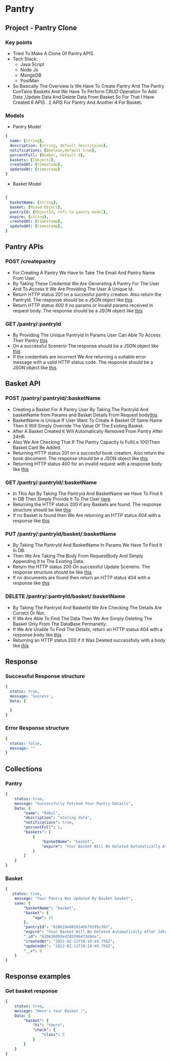 # Pantry

## Project - Pantry Clone


### Key points
- Tried To Make A Clone Of Pantry APIS.
- Tech Stack:
   - Java Script
   - Node Js
   - MongoDB
   - PostMan
- So Basically The Overview Is We Have To Create Pantry And The Pantry ConTains Baskets And We Have To Perform CRUD
  Operation To Add Data ,Update Data And Delete Data From Basket.So For That I Have Created 6 APIS . 2 APIS For 
  Pantry And Another 4 For Basket.

### Models
- Pantry Model
```yaml
{ 
  name: {string},
  description: {string, default descritpion},
  notifications: {Boolean,default true},
  percentFull: {Number, default 0}, 
  baskets: {[Object]},
  createdAt: {timestamp},
  updatedAt: {timestamp}
}
```

- Basket Model
```yaml

{ 
  basketName: {string},
  basket: {Mixed Object}, 
  pantryId: {ObjectId, refs to pantry model},
  expire: {string},
  createdAt: {timestamp},
  updatedAt: {timestamp},
}
```

## Pantry APIs 
### POST /createpantry
- For Creating A Pantry We Have to Take The Email And Pantry Name From User.
- By Taking These Credential We Are Generating A Pantry For The User And To Access It We Are Providing The User A Unique Id.
- Return HTTP status 201 on a succesful pantry creation. Also return the PantryId. The response should be a JSON object like [this](#successful-response-structure)
- Return HTTP status 400 if no params or invalid params received in request body. The response should be a JSON object like [this](#error-response-structure)

### GET /pantry/:pantryId
- By Providing The Unique Pantryid In Params User Can Able To Access Their Pantry [this](#Pantry)
- On a successful Scenerio The response should be a JSON object like [this](#successful-response-structure)
- If the credentials are incorrect We Are returning a suitable error message with a valid HTTP status code. The response should be a JSON object  like [this](#error-response-structure)

## Basket API
### POST /pantry/:pantryId/:basketName
- Creating a Basket For A Pantry User By Taking The PantryId And basketName from Params and Basket Details From Request body[this](#Basket)
- BasketName is Unique If User Want To Create A Basket Of Same Name Then It Will Simply Override The Value Of The Existing Basket.
- After A Basket Created It Will Automatically Removed From Pantry After 24HR.
- Also We Are Checking That If The Pantry Capacity Is Full(i.e 100)Then Basket Cant Be Added.
- Returning HTTP status 201 on a succesful book creation. Also return the book document. The response should be a JSON object like [this](#successful-response-structure) 
- Returning HTTP status 400 for an invalid request with a response body like [this](#error-response-structure)

### GET /pantry/:pantryId/:basketName
- In This Api By Taking The Pantryid And BasketName we Have To Find It In DB Then Simply Provide It To The User [here](#get-basket-response)
- Returning the HTTP status 200 if any Baskets are found. The response structure should be like [this](#successful-response-structure) 
- If no Basket Is found then We Are returning an HTTP status 404 with a response like [this](#error-response-structure) 

### PUT /pantry/:pantryId/basket/:basketName
- By Taking The PantryId And BasketName In Params We Have To Find It In DB.
- Then We Are Taking The Body From RequestBody And Simply Appending It to The Existing Data. 
- Return the HTTP status 200 On successful Update Scenerio. The response structure should be like [this](#successful-response-structure) 
- If no documents are found then return an HTTP status 404 with a response like [this](#error-response-structure) 

### DELETE /pantry/:pantryId/basket/:basketName
- By Taking The Pantryid And BasketId We Are Checking The Details Are Correct Or Not.
- If We Are Able To Find The Data Then We Are Simply Deleting The Basket Only From The DataBase Permanetly.
- If We Are Unable To Find The Details, return an HTTP status 404 with a response body like [this](#error-response-structure)
- Returning an HTTP status 200 if It Was Deleted successfully with a body like [this](#successful-response-structure) 


## Response

### Successful Response structure
```yaml
{
  status: true,
  message: 'Success',
  Data: {

  }
}
```
### Error Response structure
```yaml
{
  status: false,
  message: ""
}
```

## Collections
### Pantry
```yaml
{
    status: true,
    messege: "Successfully Fetched Your Pantry Details",
    Data: {
        "name": "Rahul",
        "description": "storing data",
        "notifications": true,
        "percentFull": 1,
        "baskets": [
            {
                "basketName": "basket",
                "expire": "Your Basket Will Be Deleted Automatically After 24hr"
            }
        ]
    }
}
```
### Basket
```yaml
{
   status: true,
    messege: "Your Pantry Was Updated By Basket basket",
    save: {
        "basketName": "basket",
        "basket": {
            "age": 21
        },
        "pantryId": "620619e8018146b79195c393",
        "expire": "Your Basket Will Be Deleted Automatically After 24hr",
        "_id": "620638093ed785396473d84a",
        "createdAt": "2022-02-11T10:18:49.756Z",
        "updatedAt": "2022-02-11T10:18:49.756Z",
        "__v": 0
    }
}
```


## Response examples
### Get basket response
```yaml
{
    status: true,
    messege: "Here's Your Basket !",
    Data: {
        "basket": {
            "hi": "there",
            "check": {
                "class": 5
            }
        }
    }
}
```
